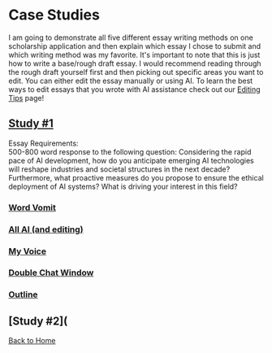 # Case Studies

I am going to demonstrate all five different essay writing methods on one scholarship application and then explain which essay I chose to submit and which writing method was my favorite. It's important to note that this is just how to write a base/rough draft essay. I would recommend reading through the rough draft yourself first and then picking out specific areas you want to edit. You can either edit the essay manually or using AI. To learn the best ways to edit essays that you wrote with AI assistance check out our [Editing Tips](Editing-Tips.md) page! 

## [Study #1](https://www.nshss.org/scholarships/s/nshss-artificial-intelligence-ai-innovation-scholarship/)
Essay Requirements:  
500-800 word response to the following question: Considering the rapid pace of AI development, how do you anticipate emerging AI technologies will reshape industries and societal structures in the next decade? Furthermore, what proactive measures do you propose to ensure the ethical deployment of AI systems? What is driving your interest in this field? 

### [Word Vomit](https://chatgpt.com/share/66e7aff3-d2f4-800f-807c-4c5435de4fa2)
### [All AI (and editing)](https://chatgpt.com/share/9dd5e29c-2b92-4726-b47d-ee8674299e5b)
### [My Voice](https://chatgpt.com/share/66e7b817-57d4-800f-90f2-ef6437d9f546)
### [Double Chat Window](https://chatgpt.com/share/66e7b678-49a8-800f-ae3b-c8abd0f7a4c6)
### [Outline](https://chatgpt.com/share/66e7b3ca-b504-800f-bb04-c2988408cf1b)


## [Study #2](

[Back to Home](README.md)
